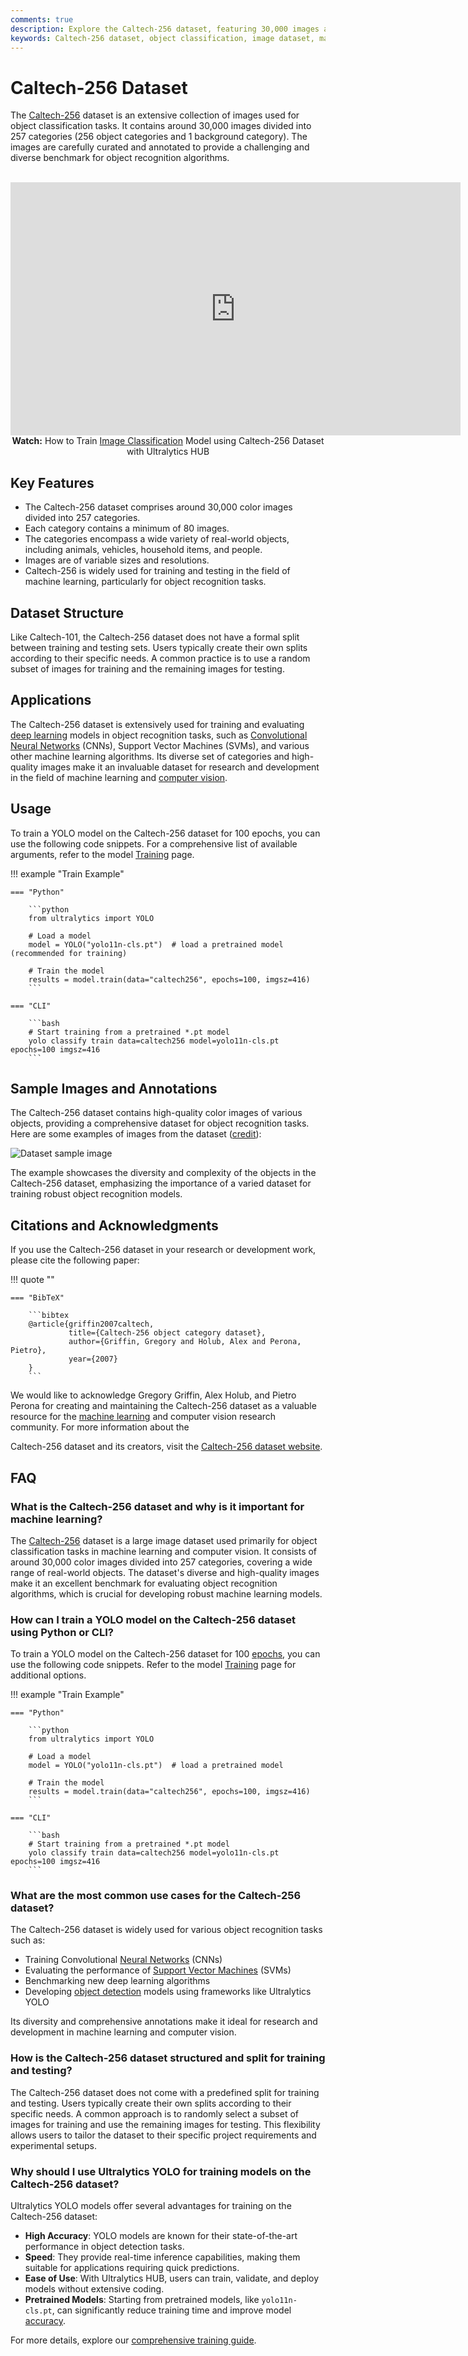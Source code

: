 ```yaml
---
comments: true
description: Explore the Caltech-256 dataset, featuring 30,000 images across 257 categories, ideal for training and testing object recognition algorithms.
keywords: Caltech-256 dataset, object classification, image dataset, machine learning, computer vision, deep learning, YOLO, training dataset
---
```


# Caltech-256 Dataset

The [Caltech-256](https://data.caltech.edu/records/nyy15-4j048) dataset is an extensive collection of images used for object classification tasks. It contains around 30,000 images divided into 257 categories (256 object categories and 1 background category). The images are carefully curated and annotated to provide a challenging and diverse benchmark for object recognition algorithms.

<p align="center">
  <br>
  <iframe loading="lazy" width="720" height="405" src="https://www.youtube.com/embed/isc06_9qnM0"
    title="YouTube video player" frameborder="0"
    allow="accelerometer; autoplay; clipboard-write; encrypted-media; gyroscope; picture-in-picture; web-share"
    allowfullscreen>
  </iframe>
  <br>
  <strong>Watch:</strong> How to Train <a href="https://www.ultralytics.com/glossary/image-classification">Image Classification</a> Model using Caltech-256 Dataset with Ultralytics HUB
</p>

## Key Features

- The Caltech-256 dataset comprises around 30,000 color images divided into 257 categories.
- Each category contains a minimum of 80 images.
- The categories encompass a wide variety of real-world objects, including animals, vehicles, household items, and people.
- Images are of variable sizes and resolutions.
- Caltech-256 is widely used for training and testing in the field of machine learning, particularly for object recognition tasks.

## Dataset Structure

Like Caltech-101, the Caltech-256 dataset does not have a formal split between training and testing sets. Users typically create their own splits according to their specific needs. A common practice is to use a random subset of images for training and the remaining images for testing.

## Applications

The Caltech-256 dataset is extensively used for training and evaluating [deep learning](https://www.ultralytics.com/glossary/deep-learning-dl) models in object recognition tasks, such as [Convolutional Neural Networks](https://www.ultralytics.com/glossary/convolutional-neural-network-cnn) (CNNs), Support Vector Machines (SVMs), and various other machine learning algorithms. Its diverse set of categories and high-quality images make it an invaluable dataset for research and development in the field of machine learning and [computer vision](https://www.ultralytics.com/glossary/computer-vision-cv).

## Usage

To train a YOLO model on the Caltech-256 dataset for 100 epochs, you can use the following code snippets. For a comprehensive list of available arguments, refer to the model [Training](../../modes/train.md) page.

!!! example "Train Example"

    === "Python"

        ```python
        from ultralytics import YOLO

        # Load a model
        model = YOLO("yolo11n-cls.pt")  # load a pretrained model (recommended for training)

        # Train the model
        results = model.train(data="caltech256", epochs=100, imgsz=416)
        ```

    === "CLI"

        ```bash
        # Start training from a pretrained *.pt model
        yolo classify train data=caltech256 model=yolo11n-cls.pt epochs=100 imgsz=416
        ```

## Sample Images and Annotations

The Caltech-256 dataset contains high-quality color images of various objects, providing a comprehensive dataset for object recognition tasks. Here are some examples of images from the dataset ([credit](https://ml4a.github.io/demos/tsne_viewer.html)):

![Dataset sample image](https://github.com/ultralytics/docs/releases/download/0/caltech256-sample-image.avif)

The example showcases the diversity and complexity of the objects in the Caltech-256 dataset, emphasizing the importance of a varied dataset for training robust object recognition models.

## Citations and Acknowledgments

If you use the Caltech-256 dataset in your research or development work, please cite the following paper:

!!! quote ""

    === "BibTeX"

        ```bibtex
        @article{griffin2007caltech,
                 title={Caltech-256 object category dataset},
                 author={Griffin, Gregory and Holub, Alex and Perona, Pietro},
                 year={2007}
        }
        ```

We would like to acknowledge Gregory Griffin, Alex Holub, and Pietro Perona for creating and maintaining the Caltech-256 dataset as a valuable resource for the [machine learning](https://www.ultralytics.com/glossary/machine-learning-ml) and computer vision research community. For more information about the

Caltech-256 dataset and its creators, visit the [Caltech-256 dataset website](https://data.caltech.edu/records/nyy15-4j048).

## FAQ

### What is the Caltech-256 dataset and why is it important for machine learning?

The [Caltech-256](https://data.caltech.edu/records/nyy15-4j048) dataset is a large image dataset used primarily for object classification tasks in machine learning and computer vision. It consists of around 30,000 color images divided into 257 categories, covering a wide range of real-world objects. The dataset's diverse and high-quality images make it an excellent benchmark for evaluating object recognition algorithms, which is crucial for developing robust machine learning models.

### How can I train a YOLO model on the Caltech-256 dataset using Python or CLI?

To train a YOLO model on the Caltech-256 dataset for 100 [epochs](https://www.ultralytics.com/glossary/epoch), you can use the following code snippets. Refer to the model [Training](../../modes/train.md) page for additional options.

!!! example "Train Example"

    === "Python"

        ```python
        from ultralytics import YOLO

        # Load a model
        model = YOLO("yolo11n-cls.pt")  # load a pretrained model

        # Train the model
        results = model.train(data="caltech256", epochs=100, imgsz=416)
        ```

    === "CLI"

        ```bash
        # Start training from a pretrained *.pt model
        yolo classify train data=caltech256 model=yolo11n-cls.pt epochs=100 imgsz=416
        ```

### What are the most common use cases for the Caltech-256 dataset?

The Caltech-256 dataset is widely used for various object recognition tasks such as:

- Training Convolutional [Neural Networks](https://www.ultralytics.com/glossary/neural-network-nn) (CNNs)
- Evaluating the performance of [Support Vector Machines](https://www.ultralytics.com/glossary/support-vector-machine-svm) (SVMs)
- Benchmarking new deep learning algorithms
- Developing [object detection](https://www.ultralytics.com/glossary/object-detection) models using frameworks like Ultralytics YOLO

Its diversity and comprehensive annotations make it ideal for research and development in machine learning and computer vision.

### How is the Caltech-256 dataset structured and split for training and testing?

The Caltech-256 dataset does not come with a predefined split for training and testing. Users typically create their own splits according to their specific needs. A common approach is to randomly select a subset of images for training and use the remaining images for testing. This flexibility allows users to tailor the dataset to their specific project requirements and experimental setups.

### Why should I use Ultralytics YOLO for training models on the Caltech-256 dataset?

Ultralytics YOLO models offer several advantages for training on the Caltech-256 dataset:

- **High Accuracy**: YOLO models are known for their state-of-the-art performance in object detection tasks.
- **Speed**: They provide real-time inference capabilities, making them suitable for applications requiring quick predictions.
- **Ease of Use**: With Ultralytics HUB, users can train, validate, and deploy models without extensive coding.
- **Pretrained Models**: Starting from pretrained models, like `yolo11n-cls.pt`, can significantly reduce training time and improve model [accuracy](https://www.ultralytics.com/glossary/accuracy).

For more details, explore our [comprehensive training guide](../../modes/train.md).
